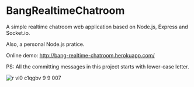 # BangRealtimeChatroom

A simple realtime chatroom web application based on Node.js, Express and Socket.io.

Also, a personal Node.js pratice.

Online demo: http://bang-realtime-chatroom.herokuapp.com/

PS: All the committing messages in this project starts with lower-case letter.

![r vl0 c1qgbv 9 _9_ 007](https://cloud.githubusercontent.com/assets/10010030/23368845/2b47b3e0-fd4a-11e6-9e8c-fbd1363a0640.png)